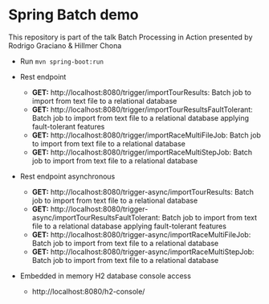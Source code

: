 # Spring Batch demo

This repository is part of the talk Batch Processing in Action presented by Rodrigo Graciano & Hillmer Chona

* Run `mvn spring-boot:run`

* Rest endpoint

  * **GET:** http://localhost:8080/trigger/importTourResults: Batch job to import from text file to a relational database
  * **GET:** http://localhost:8080/trigger/importTourResultsFaultTolerant: Batch job to import from text file to a relational database applying fault-tolerant features
  * **GET:** http://localhost:8080/trigger/importRaceMultiFileJob: Batch job to import from text file to a relational database
  * **GET:** http://localhost:8080/trigger/importRaceMultiStepJob: Batch job to import from text file to a relational database


* Rest endpoint asynchronous

  * **GET:** http://localhost:8080/trigger-async/importTourResults: Batch job to import from text file to a relational database
  * **GET:** http://localhost:8080/trigger-async/importTourResultsFaultTolerant: Batch job to import from text file to a relational database applying fault-tolerant features
  * **GET:** http://localhost:8080/trigger-async/importRaceMultiFileJob: Batch job to import from text file to a relational database
  * **GET:** http://localhost:8080/trigger-async/importRaceMultiStepJob: Batch job to import from text file to a relational database



* Embedded in memory H2 database console access
  
  * http://localhost:8080/h2-console/
